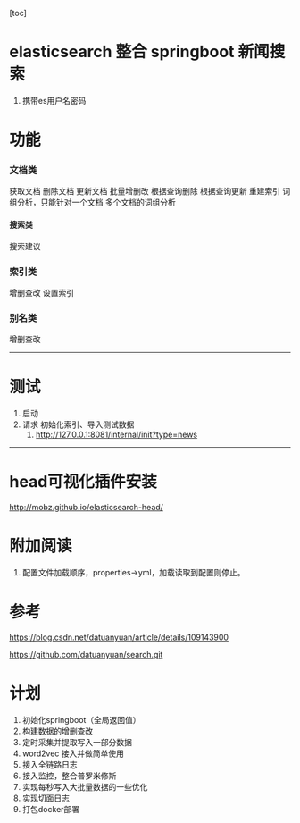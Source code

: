 [toc]

# elasticsearch 整合 springboot 新闻搜索

1. 携带es用户名密码

# 功能

### 文档类

获取文档 删除文档 更新文档 批量增删改 根据查询删除 根据查询更新 重建索引 词组分析，只能针对一个文档 多个文档的词组分析

#### 搜索类

搜索建议

### 索引类

增删查改 设置索引

### 别名类

增删查改


---

# 测试

1. 启动
2. 请求 初始化索引、导入测试数据
   1. http://127.0.0.1:8081/internal/init?type=news



---

# head可视化插件安装

http://mobz.github.io/elasticsearch-head/

# 附加阅读

1. 配置文件加载顺序，properties->yml，加载读取到配置则停止。

# 参考

https://blog.csdn.net/datuanyuan/article/details/109143900

https://github.com/datuanyuan/search.git

# 计划

1. 初始化springboot（全局返回值）
2. 构建数据的增删查改
3. 定时采集并提取写入一部分数据
4. word2vec 接入并做简单使用
5. 接入全链路日志
6. 接入监控，整合普罗米修斯
7. 实现每秒写入大批量数据的一些优化
8. 实现切面日志
9. 打包docker部署
